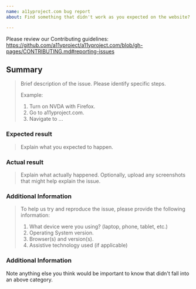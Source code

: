 ```yaml
---
name: a11yproject.com bug report
about: Find something that didn't work as you expected on the website?  Let us know!

---
```


Please review our Contributing guidelines:
https://github.com/a11yproject/a11yproject.com/blob/gh-pages/CONTRIBUTING.md#reporting-issues

## Summary
> Brief description of the issue. Please identify specific steps.
> 
> Example:
> 1. Turn on NVDA with Firefox.
> 2. Go to a11yproject.com.
> 3. Navigate to ...

### Expected result
> Explain what you expected to happen.

### Actual result
> Explain what actually happened.
> Optionally, upload any screenshots that might help explain the issue.

### Additional Information
> To help us try and reproduce the issue, please provide the following information:
> 1. What device were you using? (laptop, phone, tablet, etc.)
> 2. Operating System version.
> 3. Browser(s) and version(s).
> 4. Assistive technology used (if applicable)

### Additional Information
Note anything else you think would be important to know that didn't fall into an above category.

